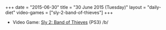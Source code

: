 +++
date = "2015-06-30"
title = "30 June 2015 (Tuesday)"
layout = "daily-diet"
video-games = ["sly-2-band-of-thieves"]
+++


* Video Game: [Sly 2: Band of Thieves](/video-games/sly-2-band-of-thieves) {PS3} /b/